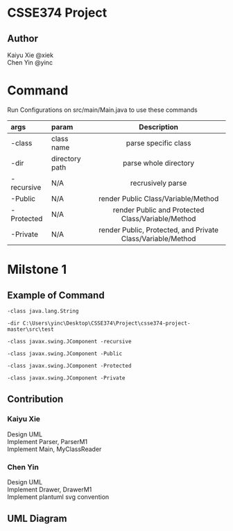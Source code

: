 # CSSE374 Project

## Author
Kaiyu Xie @xiek  
Chen Yin @yinc

# Command

Run Configurations on src/main/Main.java to use these commands

| args | param | Description |
| :--- | :--- | :---: |
| -class | class name | parse specific class |
| -dir | directory path | parse whole directory |
| -recursive | N/A | recrusively parse |
| -Public | N/A | render Public Class/Variable/Method |
| -Protected | N/A | render Public and Protected Class/Variable/Method |
| -Private | N/A | render Public, Protected, and Private Class/Variable/Method |

# Milstone 1

## Example of Command
```
-class java.lang.String

-dir C:\Users\yinc\Desktop\CSSE374\Project\csse374-project-master\src\test

-class javax.swing.JComponent -recursive

-class javax.swing.JComponent -Public

-class javax.swing.JComponent -Protected

-class javax.swing.JComponent -Private
```

## Contribution

### Kaiyu Xie
Design UML  
Implement Parser, ParserM1  
Implement Main, MyClassReader  

### Chen Yin
Design UML  
Implement Drawer, DrawerM1  
Implement plantuml svg convention  

## UML Diagram

